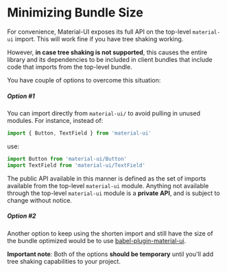 # Minimizing Bundle Size

For convenience, Material-UI exposes its full API on the top-level `material-ui` import.
This will work fine if you have tree shaking working.

However, **in case tree shaking is not supported**, this causes the entire library and its dependencies to be included in client bundles that include code that imports from the top-level bundle.

You have couple of options to overcome this situation:

##### Option #1

You can import directly from `material-ui/` to avoid pulling in unused modules. For instance, instead of:

```js
import { Button, TextField } from 'material-ui'
```

use:

```js
import Button from 'material-ui/Button'
import TextField from 'material-ui/TextField'
```

The public API available in this manner is defined as the set of imports available from the top-level `material-ui` module. Anything not available through the top-level `material-ui` module is a **private API**, and is subject to change without notice.

##### Option #2

Another option to keep using the shorten import and still have the size of the bundle optimized would be to use [babel-plugin-material-ui](https://github.com/umidbekkarimov/babel-plugin-material-ui).

**Important note**: Both of the options **should be temporary** until you'll add tree shaking capabilities to your project.
